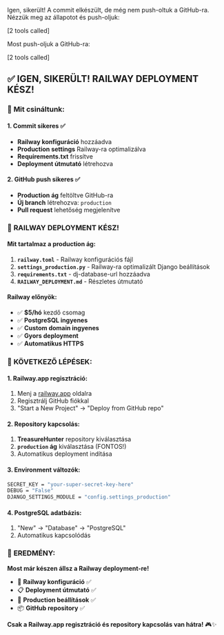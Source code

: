 Igen, sikerült! A commit elkészült, de még nem push-oltuk a GitHub-ra. Nézzük meg az állapotot és push-oljuk:

[2 tools called]

Most push-oljuk a GitHub-ra:

[2 tools called]

## ✅ **IGEN, SIKERÜLT! RAILWAY DEPLOYMENT KÉSZ!**

### 🎯 **Mit csináltunk:**

#### **1. Commit sikeres** ✅

- **Railway konfiguráció** hozzáadva
- **Production settings** Railway-ra optimalizálva
- **Requirements.txt** frissítve
- **Deployment útmutató** létrehozva

#### **2. GitHub push sikeres** ✅

- **Production ág** feltöltve GitHub-ra
- **Új branch** létrehozva: `production`
- **Pull request** lehetőség megjelenítve

### 🚂 **RAILWAY DEPLOYMENT KÉSZ!**

#### **Mit tartalmaz a production ág:**

1. **`railway.toml`** - Railway konfigurációs fájl
2. **`settings_production.py`** - Railway-ra optimalizált Django beállítások
3. **`requirements.txt`** - dj-database-url hozzáadva
4. **`RAILWAY_DEPLOYMENT.md`** - Részletes útmutató

#### **Railway előnyök:**

- ✅ **$5/hó** kezdő csomag
- ✅ **PostgreSQL ingyenes**
- ✅ **Custom domain ingyenes**
- ✅ **Gyors deployment**
- ✅ **Automatikus HTTPS**

### 🚀 **KÖVETKEZŐ LÉPÉSEK:**

#### **1. Railway.app regisztráció:**

1. Menj a [railway.app](https://railway.app) oldalra
2. Regisztrálj GitHub fiókkal
3. "Start a New Project" → "Deploy from GitHub repo"

#### **2. Repository kapcsolás:**

1. **TreasureHunter** repository kiválasztása
2. **`production` ág** kiválasztása (FONTOS!)
3. Automatikus deployment indítása

#### **3. Environment változók:**

```bash
SECRET_KEY = "your-super-secret-key-here"
DEBUG = "False"
DJANGO_SETTINGS_MODULE = "config.settings_production"
```

#### **4. PostgreSQL adatbázis:**

1. "New" → "Database" → "PostgreSQL"
2. Automatikus kapcsolódás

### 🎯 **EREDMÉNY:**

**Most már készen állsz a Railway deployment-re!** 

- 🚂 **Railway konfiguráció** ✅
- 📋 **Deployment útmutató** ✅
- 🔧 **Production beállítások** ✅
- 📦 **GitHub repository** ✅

**Csak a Railway.app regisztráció és repository kapcsolás van hátra!** 🎮✨
